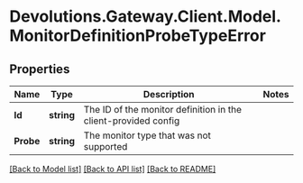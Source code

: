 # Devolutions.Gateway.Client.Model.MonitorDefinitionProbeTypeError

## Properties

Name | Type | Description | Notes
------------ | ------------- | ------------- | -------------
**Id** | **string** | The ID of the monitor definition in the client-provided config | 
**Probe** | **string** | The monitor type that was not supported | 

[[Back to Model list]](../README.md#documentation-for-models) [[Back to API list]](../README.md#documentation-for-api-endpoints) [[Back to README]](../README.md)

